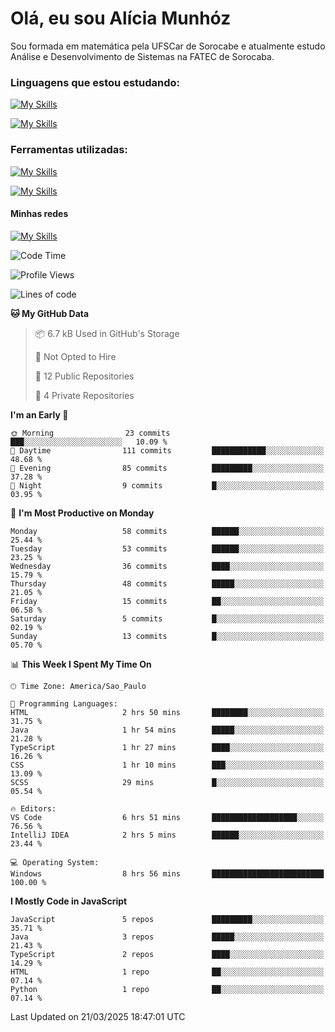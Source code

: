 # Olá, eu sou Alícia Munhóz

<p>Sou formada em matemática pela UFSCar de Sorocabe e atualmente estudo Análise e Desenvolvimento de Sistemas na FATEC de Sorocaba.</p>

### Linguagens que estou estudando:

[![My Skills](https://skillicons.dev/icons?i=js,ts,html,css)](https://skillicons.dev)


[![My Skills](https://skillicons.dev/icons?i=nodejs,java,py,latex)](https://skillicons.dev)

### Ferramentas utilizadas:

[![My Skills](https://skillicons.dev/icons?i=vscode,discord,figma,git)](https://skillicons.dev)

[![My Skills](https://skillicons.dev/icons?i=github,gmail,mongodb,sublime)](https://skillicons.dev)

#### Minhas redes
[![My Skills](https://skillicons.dev/icons?i=linkedin)](https://www.linkedin.com/in/aliciamunhozfrancodecamargo/)

<!--START_SECTION:waka-->
![Code Time](http://img.shields.io/badge/Code%20Time-267%20hrs%2043%20mins-blue)

![Profile Views](http://img.shields.io/badge/Profile%20Views-0-blue)

![Lines of code](https://img.shields.io/badge/From%20Hello%20World%20I%27ve%20Written-96.4%20thousand%20lines%20of%20code-blue)

**🐱 My GitHub Data** 

> 📦 6.7 kB Used in GitHub's Storage 
 > 
> 🚫 Not Opted to Hire
 > 
> 📜 12 Public Repositories 
 > 
> 🔑 4 Private Repositories 
 > 
**I'm an Early 🐤** 

```text
🌞 Morning                23 commits          ███░░░░░░░░░░░░░░░░░░░░░░   10.09 % 
🌆 Daytime                111 commits         ████████████░░░░░░░░░░░░░   48.68 % 
🌃 Evening                85 commits          █████████░░░░░░░░░░░░░░░░   37.28 % 
🌙 Night                  9 commits           █░░░░░░░░░░░░░░░░░░░░░░░░   03.95 % 
```
📅 **I'm Most Productive on Monday** 

```text
Monday                   58 commits          ██████░░░░░░░░░░░░░░░░░░░   25.44 % 
Tuesday                  53 commits          ██████░░░░░░░░░░░░░░░░░░░   23.25 % 
Wednesday                36 commits          ████░░░░░░░░░░░░░░░░░░░░░   15.79 % 
Thursday                 48 commits          █████░░░░░░░░░░░░░░░░░░░░   21.05 % 
Friday                   15 commits          ██░░░░░░░░░░░░░░░░░░░░░░░   06.58 % 
Saturday                 5 commits           █░░░░░░░░░░░░░░░░░░░░░░░░   02.19 % 
Sunday                   13 commits          █░░░░░░░░░░░░░░░░░░░░░░░░   05.70 % 
```


📊 **This Week I Spent My Time On** 

```text
🕑︎ Time Zone: America/Sao_Paulo

💬 Programming Languages: 
HTML                     2 hrs 50 mins       ████████░░░░░░░░░░░░░░░░░   31.75 % 
Java                     1 hr 54 mins        █████░░░░░░░░░░░░░░░░░░░░   21.28 % 
TypeScript               1 hr 27 mins        ████░░░░░░░░░░░░░░░░░░░░░   16.26 % 
CSS                      1 hr 10 mins        ███░░░░░░░░░░░░░░░░░░░░░░   13.09 % 
SCSS                     29 mins             █░░░░░░░░░░░░░░░░░░░░░░░░   05.54 % 

🔥 Editors: 
VS Code                  6 hrs 51 mins       ███████████████████░░░░░░   76.56 % 
IntelliJ IDEA            2 hrs 5 mins        ██████░░░░░░░░░░░░░░░░░░░   23.44 % 

💻 Operating System: 
Windows                  8 hrs 56 mins       █████████████████████████   100.00 % 
```

**I Mostly Code in JavaScript** 

```text
JavaScript               5 repos             █████████░░░░░░░░░░░░░░░░   35.71 % 
Java                     3 repos             █████░░░░░░░░░░░░░░░░░░░░   21.43 % 
TypeScript               2 repos             ████░░░░░░░░░░░░░░░░░░░░░   14.29 % 
HTML                     1 repo              ██░░░░░░░░░░░░░░░░░░░░░░░   07.14 % 
Python                   1 repo              ██░░░░░░░░░░░░░░░░░░░░░░░   07.14 % 
```




 Last Updated on 21/03/2025 18:47:01 UTC
<!--END_SECTION:waka-->
